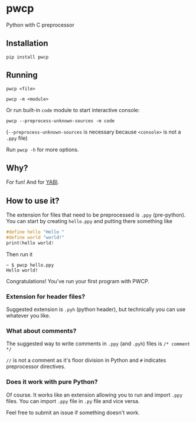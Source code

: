 # pwcp
Python with C preprocessor

## Installation
`pip install pwcp`

## Running
`pwcp <file>`

`pwcp -m <module>`

Or run built-in `code` module to start interactive console:

`pwcp --preprocess-unknown-sources -m code`

(`--preprocess-unknown-sources` is necessary because `<console>` is not a `.ppy` file)

Run `pwcp -h` for more options.

## Why?
For fun!
And for [YABI](https://pypi.org/project/yabi-bython/).

## How to use it?
The extension for files that need to be preprocessed is `.ppy` (pre-python).
You can start by creating `hello.ppy` and putting there something like

```c
#define hello "Hello "
#define world "world!"
print(hello world)
```

Then run it

```
~ $ pwcp hello.ppy
Hello world!
```

Congratulations! You've run your first program with PWCP.

### Extension for header files?
Suggested extension is `.pyh` (python header), but technically you can use whatever you like.

### What about comments?
The suggested way to write comments in `.ppy` (and `.pyh`) files is `/* comment */`

`//` is not a comment as it's floor division in Python and `#` indicates preprocessor directives.

### Does it work with pure Python?
Of course. It works like an extension allowing you to run and import `.ppy` files. You can import `.ppy` file in `.py` file and vice versa.

Feel free to submit an issue if something doesn't work.
